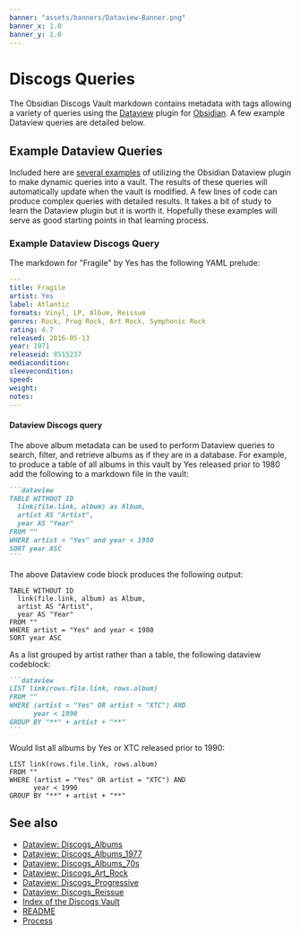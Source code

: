 ```yaml
---
banner: "assets/banners/Dataview-Banner.png"
banner_x: 1.0
banner_y: 1.0
---
```


# Discogs Queries

The Obsidian Discogs Vault markdown contains metadata with tags allowing a variety of queries using the [Dataview](https://blacksmithgu.github.io/obsidian-dataview/) plugin for [Obsidian](https://obsidian.md/). A few example Dataview queries are detailed below.

## Example Dataview Queries

Included here are [several examples](Dataviews/Dataviews.md) of utilizing the Obsidian Dataview plugin to make dynamic queries into a vault. The results of these queries will automatically update when the vault is modified. A few lines of code can produce complex queries with detailed results. It takes a bit of study to learn the Dataview plugin but it is worth it. Hopefully these examples will serve as good starting points in that learning process.

### Example Dataview Discogs Query

The markdown for "Fragile" by Yes has the following YAML prelude:

```yaml
---
title: Fragile
artist: Yes
label: Atlantic
formats: Vinyl, LP, Album, Reissue
genres: Rock, Prog Rock, Art Rock, Symphonic Rock
rating: 4.7
released: 2016-05-13
year: 1971
releaseid: 8515237
mediacondition: 
sleevecondition: 
speed: 
weight: 
notes: 
---
```

#### Dataview Discogs query

The above album metadata can be used to perform Dataview queries to search, filter, and retrieve albums as if they are in a database. For example, to produce a table of all albums in this vault by Yes released prior to 1980 add the following to a markdown file in the vault:

````markdown
```dataview
TABLE WITHOUT ID
  link(file.link, album) as Album,
  artist AS "Artist",
  year AS "Year"
FROM ""
WHERE artist = "Yes" and year < 1980
SORT year ASC
```
````

The above Dataview code block produces the following output:

```dataview
TABLE WITHOUT ID
  link(file.link, album) as Album,
  artist AS "Artist",
  year AS "Year"
FROM ""
WHERE artist = "Yes" and year < 1980
SORT year ASC
```

As a list grouped by artist rather than a table, the following dataview codeblock:

````markdown
```dataview
LIST link(rows.file.link, rows.album)
FROM ""
WHERE (artist = "Yes" OR artist = "XTC") AND
      year < 1990
GROUP BY "**" + artist + "**"
```
````

Would list all albums by Yes or XTC released prior to 1990:

```dataview
LIST link(rows.file.link, rows.album)
FROM ""
WHERE (artist = "Yes" OR artist = "XTC") AND
      year < 1990
GROUP BY "**" + artist + "**"
```

## See also

- [Dataview: Discogs_Albums](Dataviews/Discogs_Albums.md)
- [Dataview: Discogs_Albums_1977](Dataviews/Discogs_Albums_1977.md)
- [Dataview: Discogs_Albums_70s](Dataviews/Discogs_Albums_70s.md)
- [Dataview: Discogs_Art_Rock](Dataviews/Discogs_Art_Rock.md)
- [Dataview: Discogs_Progressive](Dataviews/Discogs_Progressive.md)
- [Dataview: Discogs_Reissue](Dataviews/Discogs_Reissue.md)
- [Index of the Discogs Vault](Discogs_Index.md)
- [README](README.md)
- [Process](Process.md)
